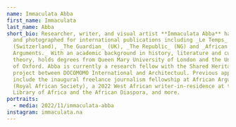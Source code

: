 ```yaml
---
name: Immaculata Abba
first_name: Immaculata
last_name: Abba
short_bio: Researcher, writer, and visual artist **Immaculata Abba** has written
  and photographed for international publications including _Le Temps_
  (Switzerland), _The Guardian_ (UK), _The Republic_ (NG) and _African
  Arguments._ With an academic background in history, literature and cultural
  theory, holds degrees from Queen Mary University of London and the University
  of Oxford. Abba is currently a research fellow with the Shared Heritage Africa
  project between DOCOMOMO International and Architectuul. Previous appointments
  include the inaugural freelance journalism fellowship at African Arguments
  (Royal African Society), a 2022 West African writer-in-residence at the
  Library of Africa and the African Diaspora, and more.
portraits:
  - media: 2022/11/immaculata-abba
instagram: immaculata.na
---
```

